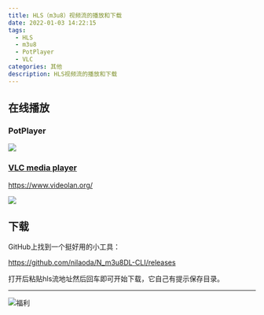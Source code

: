 ```yaml
---
title: HLS（m3u8）视频流的播放和下载
date: 2022-01-03 14:22:15
tags:
  - HLS
  - m3u8
  - PotPlayer
  - VLC
categories: 其他
description: HLS视频流的播放和下载
---
```

## 在线播放
### PotPlayer

![](/images/hls-play-download/PotPlayerHLS.JPG)

### [VLC media player](https://www.videolan.org/)

https://www.videolan.org/

![](/images/hls-play-download/vlc-player.JPG)

## 下载

GitHub上找到一个挺好用的小工具：

https://github.com/nilaoda/N_m3u8DL-CLI/releases

打开后粘贴hls流地址然后回车即可开始下载，它自己有提示保存目录。

------
![福利](/images/骚图/三国杀/小乔3.jpg)
